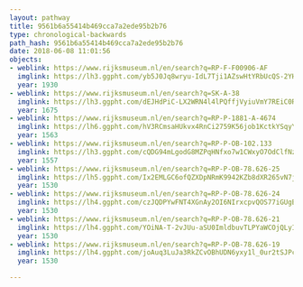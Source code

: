 ```yaml
---
layout: pathway
title: 9561b6a55414b469cca7a2ede95b2b76
type: chronological-backwards
path_hash: 9561b6a55414b469cca7a2ede95b2b76
date: 2018-06-08 11:01:56
objects:
- weblink: https://www.rijksmuseum.nl/en/search?q=RP-F-F00906-AF
  imglink: https://lh3.ggpht.com/yb5J0Jq8wryu-IdL7Tji1AZswHtYRbUcQS-2YHwXn-nVX2lCk8JjALPZRsZk8A_8u2MNlJ7K2pxM5t2CC_kS6hNijA=s200
  year: 1930
- weblink: https://www.rijksmuseum.nl/en/search?q=SK-A-38
  imglink: https://lh3.ggpht.com/dEJHdPiC-LX2WRN4l4lPQffjVyiuVmY7REiC0RrUuOV8fn9J8rS1YxjlbTqFSJef-8_6TyVczh8PXu1JMJ1sAG4gpSk=s200
  year: 1675
- weblink: https://www.rijksmuseum.nl/en/search?q=RP-P-1881-A-4674
  imglink: https://lh6.ggpht.com/hV3RCmsaHUkvx4RnCi2759K56job1KctkYSqyYg-7vY3-zLDJbgTgGdX1ax1QACEEglpPRy8GoDTW-klkQEicSPw5Ws=s200
  year: 1563
- weblink: https://www.rijksmuseum.nl/en/search?q=RP-P-OB-102.133
  imglink: https://lh3.ggpht.com/cQDG94mLgodG8MZPqHNfxo7w1CWxyO7OdClfNzFsonVNWf8PrM41vCX-ov_mO4ByXZpYHUyw8mZvwL5rOsEwf3Ipg0U=s200
  year: 1557
- weblink: https://www.rijksmuseum.nl/en/search?q=RP-P-OB-78.626-25
  imglink: https://lh5.ggpht.com/Ix2EMLGC6ofQZXDpNRmK9942KZb8dXR265vN7jq-uAckoN-RRLsbDAGpClnLlH-L0KKSY3oXma9CuSOCj_7xbsL8nRD2=s200
  year: 1530
- weblink: https://www.rijksmuseum.nl/en/search?q=RP-P-OB-78.626-24
  imglink: https://lh4.ggpht.com/czJQDPYwFNT4XGnAy2OI6NIrxcpvQOS77iGUgBAknvzkcKyLayFyNZ1CB6bmjagg8BZGKcRX7zTSN568_qDpS80znqqR=s200
  year: 1530
- weblink: https://www.rijksmuseum.nl/en/search?q=RP-P-OB-78.626-21
  imglink: https://lh4.ggpht.com/YOiNA-T-2vJUu-aSU0ImldbuvTLPYaWCOjQLyIZIBj20gHlh_ryCtmv9bSllM2GVBI8Y_-IkK7Lg2NZZaarFvjjJSg=s200
  year: 1530
- weblink: https://www.rijksmuseum.nl/en/search?q=RP-P-OB-78.626-19
  imglink: https://lh4.ggpht.com/joAuq3LuJa3RkZCvOBhUDN6yxy1l_0ur2tSJPcAlJ528pyQ9VllPm_qINrtg_jSWyX6dcmrfZfwJy3OtukraETHFBQ=s200
  year: 1530

---
```

